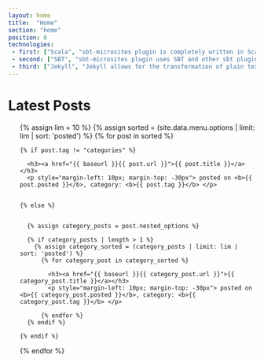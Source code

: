 ```yaml
---
layout: home
title:  "Home"
section: "home"
position: 0
technologies:
 - first: ["Scala", "sbt-microsites plugin is completely written in Scala"]
 - second: ["SBT", "sbt-microsites plugin uses SBT and other sbt plugins to generate microsites easily"]
 - third: ["Jekyll", "Jekyll allows for the transformation of plain text into static websites and blogs."]
---
```


# Latest Posts

<ul>
  {% assign lim = 10 %}
  {% assign sorted = (site.data.menu.options | limit: lim | sort: 'posted') %}
  {% for post in sorted %}

    {% if post.tag != "categories" %}
    
      <h3><a href="{{ baseurl }}{{ post.url }}">{{ post.title }}</a></h3>
      <p style="margin-left: 10px; margin-top: -30px"> posted on <b>{{ post.posted }}</b>, category: <b>{{ post.tag }}</b> </p>


    {% else %}

      
      {% assign category_posts = post.nested_options %}
      
      {% if category_posts | length > 1 %}
        {% assign category_sorted = (category_posts | limit: lim | sort: 'posted') %}
          {% for category_post in category_sorted %}
    
            <h3><a href="{{ baseurl }}{{ category_post.url }}">{{ category_post.title }}</a></h3>
            <p style="margin-left: 10px; margin-top: -30px"> posted on <b>{{ category_post.posted }}</b>, category: <b>{{ category_post.tag }}</b> </p>

          {% endfor %}
      {% endif %}
    
    {% endif %}

  {% endfor %}
</ul>
